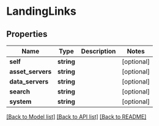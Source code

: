 # LandingLinks

## Properties
Name | Type | Description | Notes
------------ | ------------- | ------------- | -------------
**self** | **string** |  | [optional] 
**asset_servers** | **string** |  | [optional] 
**data_servers** | **string** |  | [optional] 
**search** | **string** |  | [optional] 
**system** | **string** |  | [optional] 

[[Back to Model list]](../README.md#documentation-for-models) [[Back to API list]](../README.md#documentation-for-api-endpoints) [[Back to README]](../README.md)


